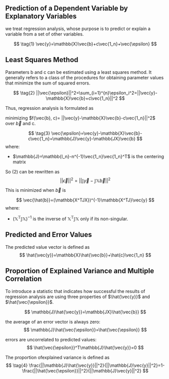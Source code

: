 ## Prediction of a Dependent Variable by Explanatory Variables
we treat regression analysis, whose purpose is to predict or explain a variable from a set of other variables.

$$
\tag{1}
\vec{y}=\mathbb{X}\vec{b}+c\vec{1_n}+\vec{\epsilon}
$$


## Least Squares Method
Parameters b and c can be estimated using a least squares method. It generally refers to a class of the procedures for obtaining parameter values that minimize the sum of squared errors. 

$$
\tag{2}
||\vec{\epsilon}||^2=\sum_{i=1}^{n}\epsilon_i^2=||\vec{y}-\mathbb{X}\vec{b}+c\vec{1_n}||^2
$$

Thus, regression analysis is formulated as

minimizing $f(\vec{b}, c)= ||\vec{y}-\mathbb{X}\vec{b}-c\vec{1_n}||^2$ over $\vec{b}$ and c.

$$
\tag{3}
\vec{\epsilon}=\vec{y}-\mathbb{X}\vec{b}-c\vec{1_n}=\mathbb{J}\vec{y}-\mathbb{JX}\vec{b}
$$
where:
- $\mathbb{J}=\mathbb{I_n}-n^{-1}\vec{1_n}\vec{1_n}^T$ is the centering matrix
  
So (2) can be rewritten as
$$
||\vec{\epsilon}||^2=||\mathbb{J}\vec{y}-\mathbb{JX}\vec{b}||^2
$$

This is minimized when $\vec{b}$ is

$$
\vec{\hat{b}}=(\mathbb{X^TJX})^{-1}\mathbb{X^TJ}\vec{y}
$$
where:
- $(\mathbb{X^TJX})^{-1}$ is the inverse of $\mathbb{X^TJX}$ only if its non-singular.


## Predicted and Error Values
The predicted value vector is defined as
$$
\hat{\vec{y}}=\mathbb{X}\hat{\vec{b}}+\hat{c}\vec{1_n}
$$

## Proportion of Explained Variance and Multiple Correlation
To introduce a statistic that indicates how successful the results of regression analysis are using three properties of $\hat{\vec{y}}$ and $\hat{\vec{\epsilon}}$.

$$ 
\mathbb{J}\hat{\vec{y}}=\mathbb{JX}\hat{\vec{b}} 
$$

the average of an error vector is always zero:
$$
\mathbb{J}\hat{\vec{\epsilon}}=\hat{\vec{\epsilon}}
$$

errors are uncorrelated to predicted values:
$$
\hat{\vec{\epsilon}}^T\mathbb{J}\hat{\vec{y}}=0
$$

The proportion ofexplained variance is defined as
$$
\tag{4}
\frac{||\mathbb{J}\hat{\vec{y}}||^2}{||\mathbb{J}\vec{y}||^2}=1-\frac{||\hat{\vec{\epsilon}}||^2}{||\mathbb{J}\vec{y}||^2}
$$